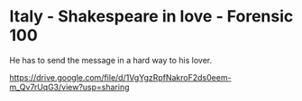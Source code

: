 # Italy - Shakespeare in love - Forensic 100

He has to send the message in a hard way to his lover.

https://drive.google.com/file/d/1VgYgzRpfNakroF2ds0eem-m_Qv7rUqG3/view?usp=sharing